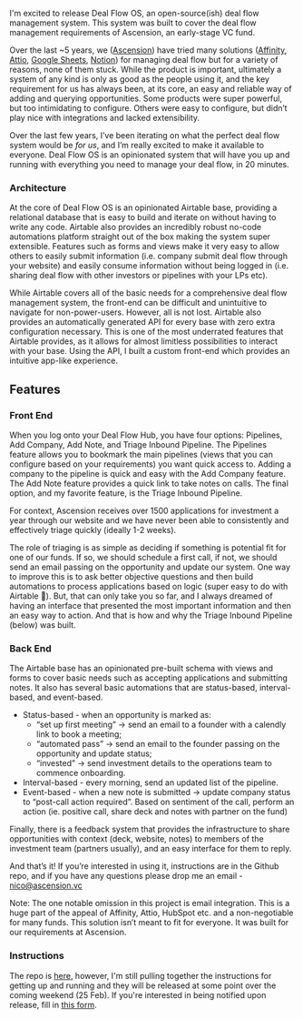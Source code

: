 I'm excited to release Deal Flow OS, an open-source(ish) deal flow management system. This system was built to cover the deal flow management requirements of Ascension, an early-stage VC fund.

<Loom url="https://www.loom.com/embed/8e2852c9e6874e80a1642dc1fb385bea" caption="Video demo walking through Dealflow OS"  />

Over the last ~5 years, we ([Ascension](https://ascension.vc)) have tried many solutions ([Affinity](https://affinity.co), [Attio](https://attio.com), [Google Sheets](https://sheets.google.com), [Notion](https://notion.so)) for managing deal flow but for a variety of reasons, none of them stuck. While the product is important, ultimately a system of any kind is only as good as the people using it, and the key requirement for us has always been, at its core, an easy and reliable way of adding and querying opportunities. Some products were super powerful, but too intimidating to configure. Others were easy to configure, but didn’t play nice with integrations and lacked extensibility.

Over the last few years, I’ve been iterating on what the perfect deal flow system would be *for us*, and I’m really excited to make it available to everyone. Deal Flow OS is an opinionated system that will have you up and running with everything you need to manage your deal flow, in 20 minutes.

### Architecture
At the core of Deal Flow OS is an opinionated Airtable base, providing a relational database that is easy to build and iterate on without having to write any code. Airtable also provides an incredibly robust no-code automations platform straight out of the box making the system super extensible. Features such as forms and views make it very easy to allow others to easily submit information (i.e. company submit deal flow through your website) and easily consume information without being logged in (i.e. sharing deal flow with other investors or pipelines with your LPs etc).

While Airtable covers all of the basic needs for a comprehensive deal flow management system, the front-end can be difficult and unintuitive to navigate for non-power-users. However, all is not lost. Airtable also provides an automatically generated API for every base with zero extra configuration necessary. This is one of the most underrated features that Airtable provides, as it allows for almost limitless possibilities to interact with your base. Using the API, I built a custom front-end which provides an intuitive app-like experience.

## Features
### Front End
When you log onto your Deal Flow Hub, you have four options: Pipelines, Add Company, Add Note, and Triage Inbound Pipeline. The Pipelines feature allows you to bookmark the main pipelines (views that you can configure based on your requirements) you want quick access to. Adding a company to the pipeline is quick and easy with the Add Company feature. The Add Note feature provides a quick link to take notes on calls. The final option, and my favorite feature, is the Triage Inbound Pipeline.

For context, Ascension receives over 1500 applications for investment a year through our website and we have never been able to consistently and effectively triage quickly (ideally 1-2 weeks).

The role of triaging is as simple as deciding if something is potential fit for one of our funds. If so, we should schedule a first call, if not, we should send an email passing on the opportunity and update our system. One way to improve this is to ask better objective questions and then build automations to process applications based on logic (super easy to do with Airtable 🙂). But, that can only take you so far, and I always dreamed of having an interface that presented the most important information and then an easy way to action. And that is how and why the Triage Inbound Pipeline (below) was built.

### Back End
The Airtable base has an opinionated pre-built schema with views and forms to cover basic needs such as accepting applications and submitting notes. It also has several basic automations that are status-based, interval-based, and event-based.

* Status-based - when an opportunity is marked as:
    * “set up first meeting” → send an email to a founder with a calendly link to book a meeting;
    * “automated pass” → send an email to the founder passing on the opportunity and update status;
    * “invested” → send investment details to the operations team to commence onboarding.
* Interval-based - every morning, send an updated list of the pipeline.
* Event-based - when a new note is submitted → update company status to “post-call action required”. Based on sentiment of the call, perform an action (ie. positive call, share deck and notes with partner on the fund)

Finally, there is a feedback system that provides the infrastructure to share opportunities with context (deck, website, notes) to members of the investment team (partners usually), and an easy interface for them to reply.

And that’s it! If you’re interested in using it, instructions are in the Github repo, and if you have any questions please drop me an email - nico@ascension.vc

Note: The one notable omission in this project is email integration. This is a huge part of the appeal of Affinity, Attio, HubSpot etc. and a non-negotiable for many funds. This solution isn’t meant to fit for everyone. It was built for our requirements at Ascension.

### Instructions
The repo is [here](https://github.com/nicoalbanese/df-hub-opensource), however, I'm still pulling together the instructions for getting up and running and they will be released at some point over the coming weekend (25 Feb). If you're interested in being notified upon release, fill in [this form](https://airtable.com/shrYElayOSg0tlz5C).